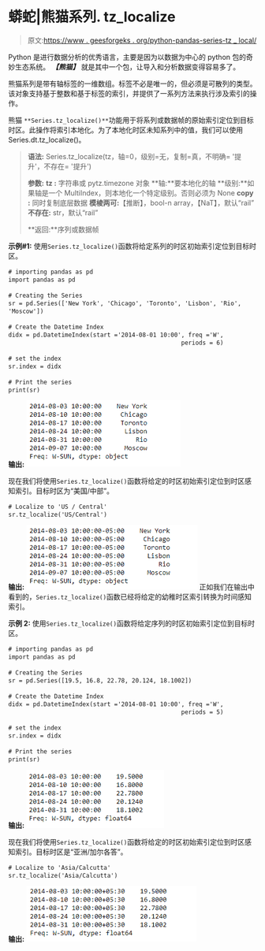 # 蟒蛇|熊猫系列. tz_localize

> 原文:[https://www . geesforgeks . org/python-pandas-series-tz _ local/](https://www.geeksforgeeks.org/python-pandas-series-tz_localize/)

Python 是进行数据分析的优秀语言，主要是因为以数据为中心的 python 包的奇妙生态系统。 ***【熊猫】*** 就是其中一个包，让导入和分析数据变得容易多了。

熊猫系列是带有轴标签的一维数组。标签不必是唯一的，但必须是可散列的类型。该对象支持基于整数和基于标签的索引，并提供了一系列方法来执行涉及索引的操作。

熊猫 `**Series.tz_localize()**`功能用于将系列或数据帧的原始索引定位到目标时区。此操作将索引本地化。为了本地化时区未知系列中的值，我们可以使用 Series.dt.tz_localize()。

> **语法:** Series.tz_localize(tz，轴=0，级别=无，复制=真，不明确= '提升'，不存在= '提升')
> 
> **参数:**
> **tz :** 字符串或 pytz.timezone 对象
> **轴:**要本地化的轴
> **级别:**如果轴是一个 MultiIndex，则本地化一个特定级别。否则必须为 None
> **copy :** 同时复制底层数据
> **模棱两可:**【推断】，bool-n array，【NaT】，默认“rail”
> **不存在:** str，默认“rail”
> 
> **返回:**序列或数据帧

**示例#1:** 使用`Series.tz_localize()`函数将给定系列的时区初始索引定位到目标时区。

```
# importing pandas as pd
import pandas as pd

# Creating the Series
sr = pd.Series(['New York', 'Chicago', 'Toronto', 'Lisbon', 'Rio', 'Moscow'])

# Create the Datetime Index
didx = pd.DatetimeIndex(start ='2014-08-01 10:00', freq ='W', 
                                                 periods = 6) 

# set the index
sr.index = didx

# Print the series
print(sr)
```

**输出:**
![](img/44bfe392263cf71b109b296f419c1cf8.png)

现在我们将使用`Series.tz_localize()`函数将给定的时区初始索引定位到时区感知索引。目标时区为“美国/中部”。

```
# Localize to 'US / Central'
sr.tz_localize('US/Central')
```

**输出:**
![](img/1a70af81e1f6551caf60127ca50f63b8.png)
正如我们在输出中看到的，`Series.tz_localize()`函数已经将给定的幼稚时区索引转换为时间感知索引。

**示例 2:** 使用`Series.tz_localize()`函数将给定序列的时区初始索引定位到目标时区。

```
# importing pandas as pd
import pandas as pd

# Creating the Series
sr = pd.Series([19.5, 16.8, 22.78, 20.124, 18.1002])

# Create the Datetime Index
didx = pd.DatetimeIndex(start ='2014-08-01 10:00', freq ='W', 
                                                 periods = 5) 

# set the index
sr.index = didx

# Print the series
print(sr)
```

**输出:**
![](img/3bc664fb4e9c25a58d8d216c19f2dee0.png)

现在我们将使用`Series.tz_localize()`函数将给定的时区初始索引定位到时区感知索引。目标时区是“亚洲/加尔各答”。

```
# Localize to 'Asia/Calcutta'
sr.tz_localize('Asia/Calcutta')
```

**输出:**
![](img/436be6978296e5f84bea24afb62cffde.png)